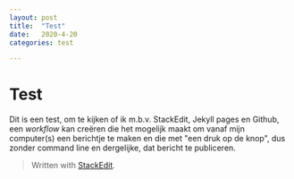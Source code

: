 ```yaml
---
layout: post
title:  "Test"
date:   2020-4-20
categories: test

---
```



# Test

Dit is een test, om te kijken of ik m.b.v. StackEdit, Jekyll pages en Github, een *workflow* kan creëren 
 die het mogelijk maakt om vanaf mijn computer(s) een berichtje te maken en die met "een druk op de knop",  dus zonder command line en dergelijke, dat bericht te publiceren.




> Written with [StackEdit](https://stackedit.io/).
<!--stackedit_data:
eyJoaXN0b3J5IjpbLTEyMzY2NzEwODcsNzQ4ODk1NjY0XX0=
-->